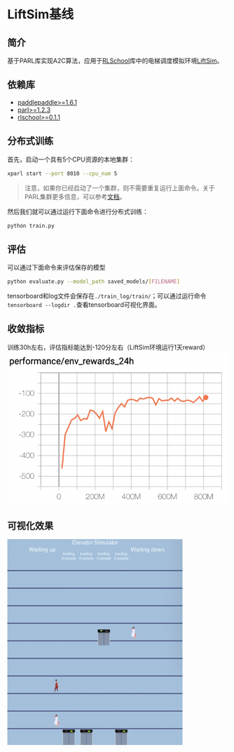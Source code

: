 # LiftSim基线

## 简介

基于PARL库实现A2C算法，应用于[RLSchool][rlschool]库中的电梯调度模拟环境[LiftSim][liftsim]。

## 依赖库

+ [paddlepaddle>=1.6.1](https://github.com/PaddlePaddle/Paddle)
+ [parl>=1.2.3](https://github.com/PaddlePaddle/PARL)
+ [rlschool>=0.1.1][rlschool]


## 分布式训练

首先，启动一个具有5个CPU资源的本地集群：

```bash
xparl start --port 8010 --cpu_num 5
```

> 注意，如果你已经启动了一个集群，则不需要重复运行上面命令。关于PARL集群更多信息，可以参考[文档](https://parl.readthedocs.io/en/latest/parallel_training/setup.html)。

然后我们就可以通过运行下面命令进行分布式训练：

```bash
python train.py
```


## 评估
可以通过下面命令来评估保存的模型
```bash
python evaluate.py --model_path saved_models/[FILENAME]
```

tensorboard和log文件会保存在`./train_log/train/`；可以通过运行命令`tensorboard --logdir .`查看tensorboard可视化界面。

## 收敛指标
训练30h左右，评估指标能达到-120分左右（LiftSim环境运行1天reward）
<img src="performance.png"/>

## 可视化效果
<img src="effect.gif" width="400"/>

[rlschool]: https://github.com/PaddlePaddle/RLSchool
[liftsim]: https://github.com/PaddlePaddle/RLSchool/tree/master/rlschool/liftsim
